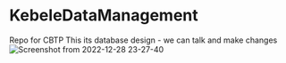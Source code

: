# KebeleDataManagement
Repo for CBTP
This its database design - we can talk and make changes
![Screenshot from 2022-12-28 23-27-40](https://user-images.githubusercontent.com/104440794/209874109-ce4d94ff-04ce-45a0-a968-b3c1bdb67337.png)
